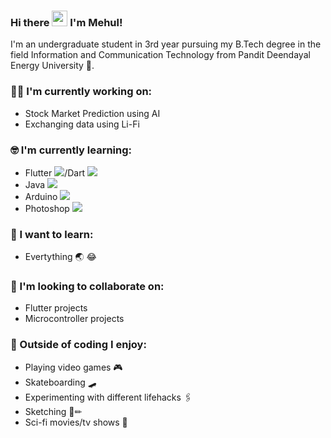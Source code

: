 ### Hi there <img src="https://media.giphy.com/media/hvRJCLFzcasrR4ia7z/giphy.gif" width="25px"> I'm Mehul!

I'm an undergraduate student in 3rd year pursuing my B.Tech degree in the field Information and Communication Technology from Pandit Deendayal Energy University 🏫.


### :technologist: I'm currently working on:

- Stock Market Prediction using AI
- Exchanging data using Li-Fi

### :nerd_face: I'm currently learning:

- Flutter <img src="https://github.com/mehulsudrik2310/mehulsudrik2310/tree/master/assets/flutter.png" height="auto" width="auto">/Dart <img src="https://www.stickpng.com/img/icons-logos-emojis/tech-companies/dart-logo.png" height="auto" width="auto">
- Java <img src="https://github.com/mehulsudrik2310/mehulsudrik2310/tree/master/assets/java.png" height="auto" width="auto">
- Arduino <img src="https://github.com/mehulsudrik2310/mehulsudrik2310/tree/master/assets/arduino.png" height="auto" width="auto">
- Photoshop <img src="https://github.com/mehulsudrik2310/mehulsudrik2310/tree/master/assets/photoshop.png" height="auto" width="auto">

### :thinking: I want to learn:

- Evertything 🌏 😂

### 👯 I'm looking to collaborate on:

- Flutter projects
- Microcontroller projects

### 🧠 Outside of coding I enjoy:

- Playing video games 🎮
- Skateboarding 🛹
- Experimenting with different lifehacks 🖇
- Sketching 🔲✏
- Sci-fi movies/tv shows 🖖
